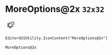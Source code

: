 # MoreOptions@2x `32x32`
<img src="/img/MoreOptions.png" width=32 height=32>

``` CSharp
EditorGUIUtility.IconContent("MoreOptions@2x")
```
```
MoreOptions@2x
```
